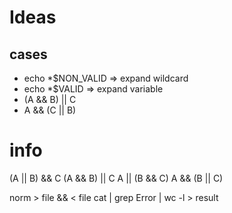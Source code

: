 # Ideas

## cases

- echo *$NON_VALID => expand wildcard
- echo *$VALID => expand variable
- (A && B) || C
- A && (C || B)

# info

(A	||	B)	&&	C
(A	&&	B)	||	C
A	||	(B	&&	C)
A	&&	(B	||	C)

norm > file && < file cat | grep Error | wc -l > result
